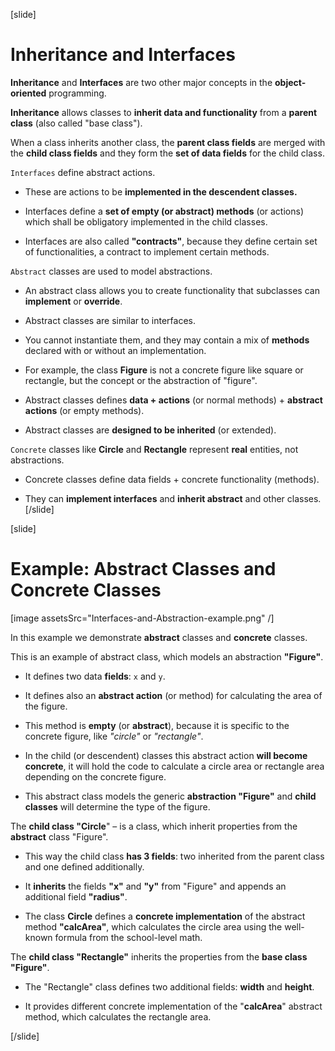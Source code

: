 [slide]

# Inheritance and Interfaces

**Inheritance** and **Interfaces** are two other major concepts in the **object-oriented** programming.

**Inheritance** allows classes to **inherit data and functionality** from a **parent class** (also called "base class").

When a class inherits another class, the **parent class fields** are merged with the **child class fields** and they form the **set of data fields** for the child class.

`Interfaces` define abstract actions.

- These are actions to be **implemented in the descendent classes.**

- Interfaces define a **set of empty (or abstract) methods** (or actions) which shall be obligatory implemented in the child classes.

- Interfaces are also called **"contracts"**, because they define certain set of functionalities, a contract to implement certain methods.

`Abstract` classes are used to model abstractions.

- An abstract class allows you to create functionality that subclasses can **implement** or **override**.

- Abstract classes are similar to interfaces. 

- You cannot instantiate them, and they may contain a mix of **methods** declared with or without an implementation.

- For example, the class **Figure** is not a concrete figure like square or rectangle, but the concept or the abstraction of "figure".

- Abstract classes defines **data + actions** (or normal methods) + **abstract actions** (or empty methods).

- Abstract classes are **designed to be inherited** (or extended).

`Concrete` classes like **Circle** and **Rectangle** represent **real** entities, not abstractions.

- Concrete classes define data fields + concrete functionality (methods).

- They can **implement interfaces** and **inherit abstract** and other classes.
[/slide]

[slide]
# Example: Abstract Classes and Concrete Classes

[image assetsSrc="Interfaces-and-Abstraction-example.png" /]


In this example we demonstrate **abstract** classes and **concrete** classes.

This is an example of abstract class, which models an abstraction **"Figure"**.

- It defines two data **fields**: `x` and `y`.

- It defines also an **abstract action** (or method) for calculating the area of the figure.

- This method is **empty** (or **abstract**), because it is specific to the concrete figure, like *"circle"* or *"rectangle"*.

- In the child (or descendent) classes this abstract action **will become concrete**, it will hold the code to calculate a circle area or rectangle area depending on the concrete figure.

- This abstract class models the generic **abstraction "Figure"** and **child classes** will determine the type of the figure.

 The **child class "Circle**" – is a class, which inherit properties from the **abstract** class "Figure".

- This way the child class **has 3 fields**: two inherited from the parent class and one defined additionally.

- It **inherits** the fields **"x"** and **"y"** from "Figure" and appends an additional field **"radius"**.

- The class **Circle** defines a **concrete implementation** of the abstract method **"calcArea"**, which calculates the circle area using the well-known formula from the school-level math.

The **child class "Rectangle"** inherits the properties from the **base class "Figure"**.

- The "Rectangle" class defines two additional fields: **width** and **height**.

- It provides different concrete implementation of the "**calcArea**" abstract method, which calculates the rectangle area.

[/slide]
